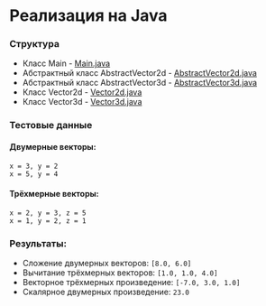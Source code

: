 # Реализация на Java

### Структура

- Класс Main - [Main.java](src/com/technoserv/AbstractVector/Main.java "Main.java")
- Абстрактный класс AbstractVector2d - [AbstractVector2d.java](src/com/technoserv/AbstractVector/AbstractVector2d.java "AbstractVector2d.java")
- Абстрактный класс AbstractVector3d - [AbstractVector3d.java](src/com/technoserv/AbstractVector/AbstractVector3d.java "AbstractVector3d.java")
- Класс Vector2d - [Vector2d.java](src/com/technoserv/AbstractVector/Vector2d.java "Vector2d.java")
- Класс Vector3d - [Vector3d.java](src/com/technoserv/AbstractVector/Vector3d.java "Vector3d.java")

### Тестовые данные

#### Двумерные векторы:

```
x = 3, y = 2
x = 5, y = 4
```

#### Трёхмерные векторы:

```
x = 2, y = 3, z = 5
x = 1, y = 2, z = 1
```

### Результаты:

- Сложение двумерных векторов: `[8.0, 6.0]`
- Вычитание трёхмерных векторов: `[1.0, 1.0, 4.0]`
- Векторное трёхмерных произведение: `[-7.0, 3.0, 1.0]`
- Скалярное двумерных произведение: `23.0`